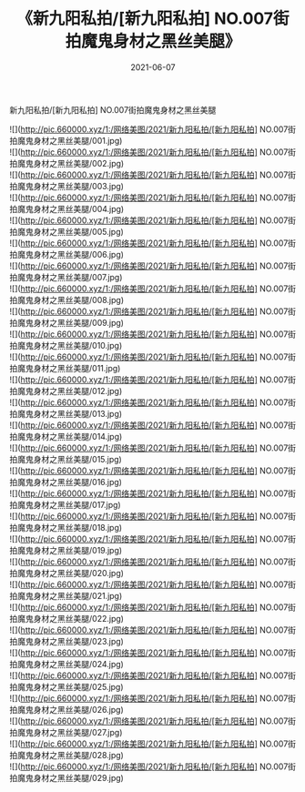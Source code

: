 ﻿---
layout: post
title:  《新九阳私拍/[新九阳私拍] NO.007街拍魔鬼身材之黑丝美腿》
date:   2021-06-07
img: http://pic.660000.xyz/1:/网络美图/2021/新九阳私拍/[新九阳私拍] NO.007街拍魔鬼身材之黑丝美腿/000.jpg
categories: [美女, 清纯, 唯美]
---

新九阳私拍/[新九阳私拍] NO.007街拍魔鬼身材之黑丝美腿

 ![](http://pic.660000.xyz/1:/网络美图/2021/新九阳私拍/[新九阳私拍] NO.007街拍魔鬼身材之黑丝美腿/001.jpg) <br>![](http://pic.660000.xyz/1:/网络美图/2021/新九阳私拍/[新九阳私拍] NO.007街拍魔鬼身材之黑丝美腿/002.jpg) <br>![](http://pic.660000.xyz/1:/网络美图/2021/新九阳私拍/[新九阳私拍] NO.007街拍魔鬼身材之黑丝美腿/003.jpg) <br>![](http://pic.660000.xyz/1:/网络美图/2021/新九阳私拍/[新九阳私拍] NO.007街拍魔鬼身材之黑丝美腿/004.jpg) <br>![](http://pic.660000.xyz/1:/网络美图/2021/新九阳私拍/[新九阳私拍] NO.007街拍魔鬼身材之黑丝美腿/005.jpg) <br>![](http://pic.660000.xyz/1:/网络美图/2021/新九阳私拍/[新九阳私拍] NO.007街拍魔鬼身材之黑丝美腿/006.jpg) <br>![](http://pic.660000.xyz/1:/网络美图/2021/新九阳私拍/[新九阳私拍] NO.007街拍魔鬼身材之黑丝美腿/007.jpg) <br>![](http://pic.660000.xyz/1:/网络美图/2021/新九阳私拍/[新九阳私拍] NO.007街拍魔鬼身材之黑丝美腿/008.jpg) <br>![](http://pic.660000.xyz/1:/网络美图/2021/新九阳私拍/[新九阳私拍] NO.007街拍魔鬼身材之黑丝美腿/009.jpg) <br>![](http://pic.660000.xyz/1:/网络美图/2021/新九阳私拍/[新九阳私拍] NO.007街拍魔鬼身材之黑丝美腿/010.jpg) <br>![](http://pic.660000.xyz/1:/网络美图/2021/新九阳私拍/[新九阳私拍] NO.007街拍魔鬼身材之黑丝美腿/011.jpg) <br>![](http://pic.660000.xyz/1:/网络美图/2021/新九阳私拍/[新九阳私拍] NO.007街拍魔鬼身材之黑丝美腿/012.jpg) <br>![](http://pic.660000.xyz/1:/网络美图/2021/新九阳私拍/[新九阳私拍] NO.007街拍魔鬼身材之黑丝美腿/013.jpg) <br>![](http://pic.660000.xyz/1:/网络美图/2021/新九阳私拍/[新九阳私拍] NO.007街拍魔鬼身材之黑丝美腿/014.jpg) <br>![](http://pic.660000.xyz/1:/网络美图/2021/新九阳私拍/[新九阳私拍] NO.007街拍魔鬼身材之黑丝美腿/015.jpg) <br>![](http://pic.660000.xyz/1:/网络美图/2021/新九阳私拍/[新九阳私拍] NO.007街拍魔鬼身材之黑丝美腿/016.jpg) <br>![](http://pic.660000.xyz/1:/网络美图/2021/新九阳私拍/[新九阳私拍] NO.007街拍魔鬼身材之黑丝美腿/017.jpg) <br>![](http://pic.660000.xyz/1:/网络美图/2021/新九阳私拍/[新九阳私拍] NO.007街拍魔鬼身材之黑丝美腿/018.jpg) <br>![](http://pic.660000.xyz/1:/网络美图/2021/新九阳私拍/[新九阳私拍] NO.007街拍魔鬼身材之黑丝美腿/019.jpg) <br>![](http://pic.660000.xyz/1:/网络美图/2021/新九阳私拍/[新九阳私拍] NO.007街拍魔鬼身材之黑丝美腿/020.jpg) <br>![](http://pic.660000.xyz/1:/网络美图/2021/新九阳私拍/[新九阳私拍] NO.007街拍魔鬼身材之黑丝美腿/021.jpg) <br>![](http://pic.660000.xyz/1:/网络美图/2021/新九阳私拍/[新九阳私拍] NO.007街拍魔鬼身材之黑丝美腿/022.jpg) <br>![](http://pic.660000.xyz/1:/网络美图/2021/新九阳私拍/[新九阳私拍] NO.007街拍魔鬼身材之黑丝美腿/023.jpg) <br>![](http://pic.660000.xyz/1:/网络美图/2021/新九阳私拍/[新九阳私拍] NO.007街拍魔鬼身材之黑丝美腿/024.jpg) <br>![](http://pic.660000.xyz/1:/网络美图/2021/新九阳私拍/[新九阳私拍] NO.007街拍魔鬼身材之黑丝美腿/025.jpg) <br>![](http://pic.660000.xyz/1:/网络美图/2021/新九阳私拍/[新九阳私拍] NO.007街拍魔鬼身材之黑丝美腿/026.jpg) <br>![](http://pic.660000.xyz/1:/网络美图/2021/新九阳私拍/[新九阳私拍] NO.007街拍魔鬼身材之黑丝美腿/027.jpg) <br>![](http://pic.660000.xyz/1:/网络美图/2021/新九阳私拍/[新九阳私拍] NO.007街拍魔鬼身材之黑丝美腿/028.jpg) <br>![](http://pic.660000.xyz/1:/网络美图/2021/新九阳私拍/[新九阳私拍] NO.007街拍魔鬼身材之黑丝美腿/029.jpg) <br>